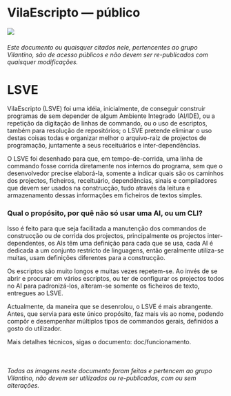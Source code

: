 # VilaEscripto — público
<img src="https://user-images.githubusercontent.com/118770355/232245381-213897db-1ce7-4705-8b57-bba86627b3d5.png"/> 

###### Este documento ou quaisquer citados nele, pertencentes ao grupo Vilantino, são de acesso públicos e não devem ser re-publicados com quaisquer modificações. 

#

# LSVE

VilaEscripto (LSVE) foi uma idéia, inicialmente, de conseguir construir programas de sem depender de algum Ambiente Integrado (AI/IDE), ou a repetição da digitação de linhas de commando, ou o uso de escriptos, também para resolução de repositórios; 
o LSVE pretende eliminar o uso destas coisas todas e organizar melhor o arquivo-raíz de projectos de programação, juntamente a seus receituários e inter-dependências. 

O LSVE foi desenhado para que, em tempo-de-corrida, 
uma linha de commando fosse corrida diretamente nos internos do programa, sem que o desenvolvedor precise elaborá-la, somente a indicar quais são os caminhos dos projectos, ficheiros, receituário, dependências, sinais e compiladores que devem ser usados na construcção, tudo através da leitura e armazenamento dessas informações em ficheiros de textos simples. 

### Qual o propósito, por quê não só usar uma AI, ou um CLI?

Isso é feito para que seja facilitada a manutenção dos commandos de construcção ou de corrida dos projectos, principalmente os projectos inter-dependentes, os AIs têm uma definição para cada que se usa, cada AI é dedicada a um conjunto restricto de linguagens, então geralmente utiliza-se muitas, usam definições diferentes para a construcção. 

Os escriptos são muito longos e muitas vezes repetem-se. Ao invés de se abrir e procurar em vários escriptos, ou ter de configurar os projectos todos no AI para padronizá-los, alteram-se somente os ficheiros de texto, entregues ao LSVE.

Actualmente, da maneira que se desenrolou, o LSVE é mais abrangente. Antes, que servia para este único propósito, faz mais vis ao nome, podendo compôr e desempenhar múltiplos tipos de commandos gerais, definidos a gosto do utilizador.

Mais detalhes técnicos, sigas o documento: doc/funcionamento.

&nbsp;

###### Todas as imagens neste documento foram feitas e pertencem ao grupo Vilantino, não devem ser utilizadas ou re-publicadas, com ou sem alterações.
